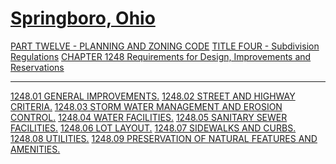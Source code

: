 [Springboro, Ohio](indexee20.html)
==================================

[PART TWELVE - PLANNING AND ZONING CODE](465ba412.html) [TITLE FOUR -
Subdivision Regulations](48c4a412.html) [CHAPTER 1248 Requirements for
Design, Improvements and Reservations](4aeca412.html)

* * * * *

[1248.01 GENERAL IMPROVEMENTS.](4b01a412.html) [1248.02 STREET AND
HIGHWAY CRITERIA.](4b12a412.html) [1248.03 STORM WATER MANAGEMENT AND
EROSION CONTROL.](4b4ea412.html) [1248.04 WATER
FACILITIES.](4b7fa412.html) [1248.05 SANITARY SEWER
FACILITIES.](4b89a412.html) [1248.06 LOT LAYOUT.](4b9aa412.html)
[1248.07 SIDEWALKS AND CURBS.](4baba412.html) [1248.08
UTILITIES.](4bb4a412.html) [1248.09 PRESERVATION OF NATURAL FEATURES AND
AMENITIES.](4bbaa412.html)
